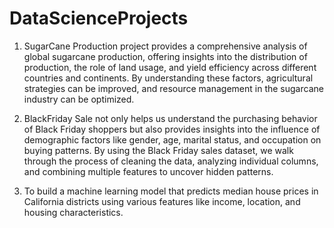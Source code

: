 # DataScienceProjects

1. SugarCane Production project provides a comprehensive analysis of global sugarcane production, offering insights into the distribution of production, the role of land usage, and yield efficiency across different countries and continents. By understanding these factors, agricultural strategies can be improved, and resource management in the sugarcane industry can be optimized.

2. BlackFriday Sale not only helps us understand the purchasing behavior of Black Friday shoppers but also provides insights into the influence of demographic factors like gender, age, marital status, and occupation on buying patterns. By using the Black Friday sales dataset, we walk through the process of cleaning the data, analyzing individual columns, and combining multiple features to uncover hidden patterns.
3. To build a machine learning model that predicts median house prices in California districts using various features like income, location, and housing characteristics.




